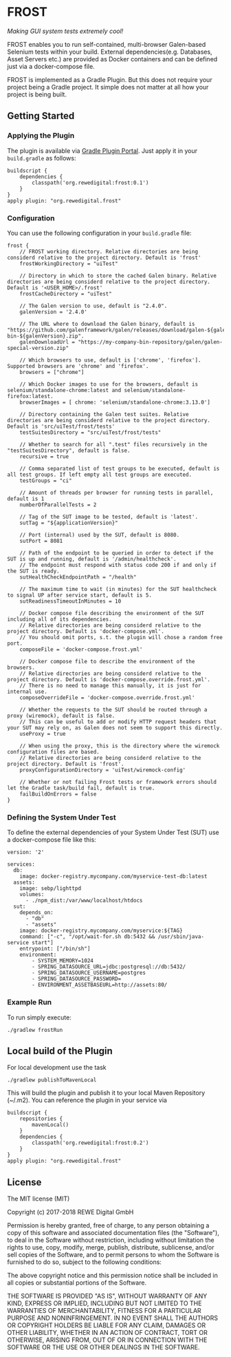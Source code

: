 # FROST

_Making GUI system tests extremely cool!_
  
FROST enables you to run self-contained, multi-browser Galen-based Selenium tests within your build. External dependencies(e.g. Databases, Asset Servers etc.) are provided as Docker containers and can be defined just via a docker-compose file.

FROST is implemented as a Gradle Plugin. But this does not require your project being a Gradle project. It simple does not matter at all how your project is being built.


## Getting Started

### Applying the Plugin

The plugin is available via [Gradle Plugin Portal](https://plugins.gradle.org/). Just apply it in your `build.gradle` as follows:
```
buildscript {
    dependencies {
        classpath('org.rewedigital:frost:0.1')
    }
}
apply plugin: "org.rewedigital.frost"
```


### Configuration

You can use the following configuration in your `build.gradle` file:
```
frost {
    // FROST working directory. Relative directories are being considerd relative to the project directory. Default is 'frost'
    frostWorkingDirectory = "uiTest"
    
    // Directory in which to store the cached Galen binary. Relative directories are being considerd relative to the project directory. Default is '<USER_HOME>/.frost'
    frostCacheDirectory = "uiTest"
    
    // The Galen version to use, default is "2.4.0".
    galenVersion = '2.4.0'
    
    // The URL where to download the Galen binary, default is "https://github.com/galenframework/galen/releases/download/galen-${galenVersion}/galen-bin-${galenVersion}.zip".
    galenDownloadUrl = "https://my-company-bin-repository/galen/galen-special-version.zip"

    // Which browsers to use, default is ['chrome', 'firefox']. Supported browsers are 'chrome' and 'firefox'.
    browsers = ["chrome"]
    
    // Which Docker images to use for the browsers, default is selenium/standalone-chrome:latest and selenium/standalone-firefox:latest.
    browserImages = [ chrome: 'selenium/standalone-chrome:3.13.0']
    
    // Directory containing the Galen test suites. Relative directories are being considerd relative to the project directory. Default is 'src/uiTest/frost/tests'
    testSuitesDirectory = "src/uiTest/frost/tests"
    
    // Whether to search for all ".test" files recursively in the "testSuitesDirectory", default is false.
    recursive = true

    // Comma separated list of test groups to be executed, default is all test groups. If left empty all test groups are executed.
    testGroups = "ci"
   
    // Amount of threads per browser for running tests in parallel, default is 1
    numberOfParallelTests = 2

    // Tag of the SUT image to be tested, default is 'latest'.
    sutTag = "${applicationVersion}"
    
    // Port (internal) used by the SUT, default is 8080.
    sutPort = 8081
    
    // Path of the endpoint to be queried in order to detect if the SUT is up and running, default is '/admin/healthcheck'.
    // The endpoint must respond with status code 200 if and only if the SUT is ready.
    sutHealthCheckEndpointPath = "/health"
   
    // The maximum time to wait (in minutes) for the SUT healthcheck to signal UP after service start, default is 5.
    sutReadinessTimeoutInMinutes = 10

    // Docker compose file describing the environment of the SUT including all of its dependencies.
    // Relative directories are being considerd relative to the project directory. Default is 'docker-compose.yml'. 
    // You should omit ports, s.t. the plugin will chose a random free port.
    composeFile = 'docker-compose.frost.yml'

    // Docker compose file to describe the environment of the browsers.
    // Relative directories are being considerd relative to the project directory. Default is 'docker-compose.override.frost.yml'.
    // There is no need to manage this manually, it is just for internal use.
    composeOverrideFile = 'docker-compose.override.frost.yml'
    
    // Whether the requests to the SUT should be routed through a proxy (wiremock), default is false.
    // This can be useful to add or modify HTTP request headers that your SUT may rely on, as Galen does not seem to support this directly. 
    useProxy = true
    
    // When using the proxy, this is the directory where the wiremock configuration files are based.
    // Relative directories are being considerd relative to the project directory. Default is 'frost'.
    proxyConfigurationDirectory = 'uiTest/wiremock-config'

    // Whether or not failing Frost tests or framework errors should let the Gradle task/build fail, default is true.
    failBuildOnErrors = false
}
```


### Defining the System Under Test

To define the external dependencies of your System Under Test (SUT) use a docker-compose file like this:
```
version: '2'

services:
  db:
    image: docker-registry.mycompany.com/myservice-test-db:latest
  assets:
    image: sebp/lighttpd
    volumes:
      - ./npm_dist:/var/www/localhost/htdocs
  sut:
    depends_on:
      - "db"
      - "assets"
    image: docker-registry.mycompany.com/myservice:${TAG}
    command: ["-c", "/opt/wait-for.sh db:5432 && /usr/sbin/java-service start"]
    entrypoint: ["/bin/sh"]
    environment:
        - SYSTEM_MEMORY=1024
        - SPRING_DATASOURCE_URL=jdbc:postgresql://db:5432/
        - SPRING_DATASOURCE_USERNAME=postgres
        - SPRING_DATASOURCE_PASSWORD=
        - ENVIRONMENT_ASSETBASEURL=http://assets:80/
```


### Example Run
To run simply execute:
```
./gradlew frostRun
```


## Local build of the Plugin

For local development use the task

```
./gradlew publishToMavenLocal
``` 

This will build the plugin and publish it to your local Maven Repository (~/.m2). You can reference the plugin in your service via
```
buildscript {
    repositories {
        mavenLocal()
    }
    dependencies {
        classpath('org.rewedigital:frost:0.2')
    }
}
apply plugin: "org.rewedigital.frost"
```

## License
The MIT license (MIT)

Copyright (c) 2017-2018 REWE Digital GmbH

Permission is hereby granted, free of charge, to any person obtaining a copy of this software and associated documentation files (the "Software"), to deal in the Software without restriction, including without limitation the rights to use, copy, modify, merge, publish, distribute, sublicense, and/or sell copies of the Software, and to permit persons to whom the Software is furnished to do so, subject to the following conditions:

The above copyright notice and this permission notice shall be included in all copies or substantial portions of the Software.

THE SOFTWARE IS PROVIDED "AS IS", WITHOUT WARRANTY OF ANY KIND, EXPRESS OR IMPLIED, INCLUDING BUT NOT LIMITED TO THE WARRANTIES OF MERCHANTABILITY, FITNESS FOR A PARTICULAR PURPOSE AND NONINFRINGEMENT. IN NO EVENT SHALL THE AUTHORS OR COPYRIGHT HOLDERS BE LIABLE FOR ANY CLAIM, DAMAGES OR OTHER LIABILITY, WHETHER IN AN ACTION OF CONTRACT, TORT OR OTHERWISE, ARISING FROM, OUT OF OR IN CONNECTION WITH THE SOFTWARE OR THE USE OR OTHER DEALINGS IN THE SOFTWARE.
